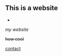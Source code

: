 ## **This is a website**
-
*my website*

~~how cool~~

[contact](Lilith-Paynter.github,io/contact.html)

